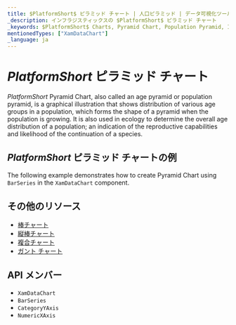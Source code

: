 ```yaml
---
title: $PlatformShort$ ピラミッド チャート | 人口ピラミッド | データ可視化ツール | インフラジスティックス
_description: インフラジスティックスの $PlatformShort$ ピラミッド チャート
_keywords: $PlatformShort$ Charts, Pyramid Chart, Population Pyramid, Infragistics, $PlatformShort$ チャート, ピラミッド チャート, 人口ピラミッド, インフラジスティックス
mentionedTypes: ["XamDataChart"]
_language: ja
---
```

# $PlatformShort$ ピラミッド チャート

$PlatformShort$ Pyramid Chart, also called an age pyramid or population pyramid, is a graphical illustration that shows distribution of various age groups in a population, which forms the shape of a pyramid when the population is growing. It is also used in ecology to determine the overall age distribution of a population; an indication of the reproductive capabilities and likelihood of the continuation of a species.

## $PlatformShort$ ピラミッド チャートの例

The following example demonstrates how to create Pyramid Chart using `BarSeries` in the `XamDataChart` component.

<code-view style="height: 600px"
           data-demos-base-url="{environment:dvDemosBaseUrl}"
           iframe-src="{environment:dvDemosBaseUrl}/charts/data-chart-pyramid-chart"
           alt="$PlatformShort$ ピラミッド チャートの例" >
</code-view>

<div class="divider--half"></div>

## その他のリソース
- [棒チャート](bar-chart.md)
- [縦棒チャート](column-chart.md)
- [複合チャート](composite-chart.md)
- [ガント チャート](gantt-chart.md)

## API メンバー
- `XamDataChart`
- `BarSeries`
- `CategoryYAxis`
- `NumericXAxis`

